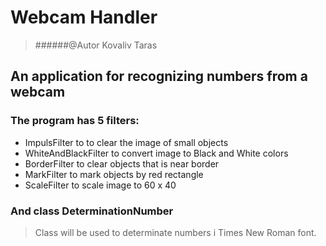 # Webcam Handler
>######@Autor Kovaliv Taras
## An application for recognizing numbers from a webcam
### The program has 5 filters:
- ImpulsFilter to to clear the image of small objects
- WhiteAndBlackFilter to convert image to Black and White colors
- BorderFilter to clear objects that is near border 
- MarkFilter to mark objects by red rectangle
- ScaleFilter to scale image to 60 x 40 
### And class DeterminationNumber 
>Class will be used to determinate numbers i Times New Roman font.
